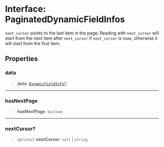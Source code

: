 # Interface: PaginatedDynamicFieldInfos

`next_cursor` points to the last item in the page; Reading with `next_cursor` will start from the
next item after `next_cursor` if `next_cursor` is `Some`, otherwise it will start from the first
item.

## Properties

### data

> **data**: [`DynamicFieldInfo`](DynamicFieldInfo.md)[]

***

### hasNextPage

> **hasNextPage**: `boolean`

***

### nextCursor?

> `optional` **nextCursor**: `null` \| `string`
